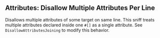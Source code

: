 ## Attributes: Disallow Multiple Attributes Per Line

Disallows multiple attributes of some target on same line.
This sniff treats multiple attributes declared inside one `#[]` as a single attribute. See `DisallowAttributesJoining` to modify this behavior.
